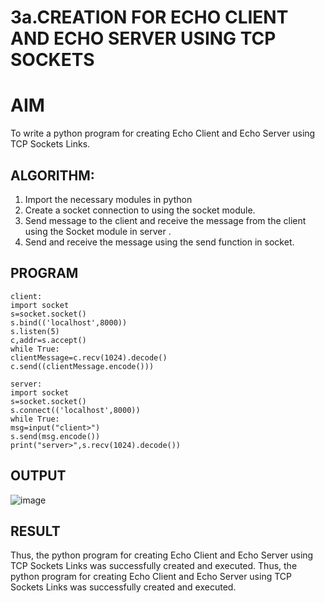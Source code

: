 # 3a.CREATION FOR ECHO CLIENT AND ECHO SERVER USING TCP SOCKETS
# AIM
To write a python program for creating Echo Client and Echo Server using TCP
Sockets Links.
## ALGORITHM:
1. Import the necessary modules in python
2. Create a socket connection to using the socket module.
3. Send message to the client and receive the message from the client using the Socket module in
 server .
4. Send and receive the message using the send function in socket.
## PROGRAM
~~~
client:
import socket
s=socket.socket()
s.bind(('localhost',8000))
s.listen(5)
c,addr=s.accept()
while True:
clientMessage=c.recv(1024).decode()
c.send((clientMessage.encode()))

server:
import socket
s=socket.socket()
s.connect(('localhost',8000))
while True:
msg=input("client>")
s.send(msg.encode())
print("server>",s.recv(1024).decode())
~~~
## OUTPUT
![image](https://github.com/RuchitraThiyagaraj/3a.Sockets_Creation_for_Echo_Client_and_Echo_Server/assets/154776996/010414e6-585a-4eb7-9497-e3f66e1d1043)

## RESULT
Thus, the python program for creating Echo Client and Echo Server using TCP Sockets Links was successfully created and executed.
Thus, the python program for creating Echo Client and Echo Server using TCP Sockets Links 
was successfully created and executed.
